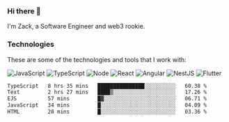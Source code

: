 ### Hi there 👋
I'm Zack, a Software Engineer and web3 rookie.

### Technologies
These are some of the technologies and tools that I work with:

![JavaScript](https://img.shields.io/badge/JavaScript-323330.svg?logo=javascript&logoColor=F7DF1E) 
![TypeScript](https://img.shields.io/badge/TypeScript-007ACC.svg?logo=typescript&logoColor=white) 
![Node](https://img.shields.io/badge/Node.js-43853D.svg?logo=node.js&logoColor=white)
![React](https://img.shields.io/badge/React-20232a.svg?logo=react&logoColor=61DAFB) 
![Angular](https://img.shields.io/badge/Angular-E23237.svg?logo=angularjs&logoColor=white)
![NestJS](https://img.shields.io/badge/NestJS-E0234E?logo=nestjs&logoColor=white)
![Flutter](https://img.shields.io/badge/Flutter-02569B.svg?logo=flutter&logoColor=white)

<!--START_SECTION:waka-->

```txt
TypeScript   8 hrs 35 mins   ███████████████░░░░░░░░░░   60.38 %
Text         2 hrs 27 mins   ████▒░░░░░░░░░░░░░░░░░░░░   17.26 %
EJS          57 mins         █▓░░░░░░░░░░░░░░░░░░░░░░░   06.71 %
JavaScript   34 mins         █░░░░░░░░░░░░░░░░░░░░░░░░   04.09 %
HTML         28 mins         █░░░░░░░░░░░░░░░░░░░░░░░░   03.36 %
```

<!--END_SECTION:waka-->
